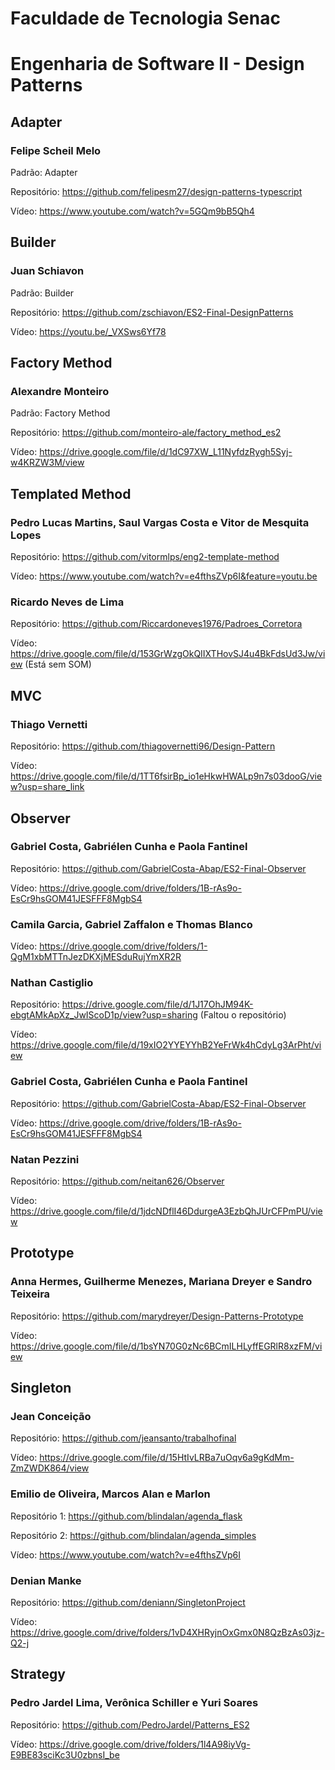 # Faculdade de Tecnologia Senac 
# Engenharia de Software II - Design Patterns

## Adapter

### Felipe Scheil Melo

Padrão: Adapter

Repositório: https://github.com/felipesm27/design-patterns-typescript

Vídeo: https://www.youtube.com/watch?v=5GQm9bB5Qh4


## Builder

### Juan Schiavon

Padrão: Builder

Repositório: https://github.com/zschiavon/ES2-Final-DesignPatterns

Vídeo: https://youtu.be/_VXSws6Yf78


## Factory Method


### Alexandre Monteiro

Padrão: Factory Method

Repositório: https://github.com/monteiro-ale/factory_method_es2	

Vídeo: https://drive.google.com/file/d/1dC97XW_L11NyfdzRygh5Syj-w4KRZW3M/view


## Templated Method

### Pedro Lucas Martins, Saul Vargas Costa e Vitor de Mesquita Lopes

Repositório: https://github.com/vitormlps/eng2-template-method

Vídeo: https://www.youtube.com/watch?v=e4fthsZVp6I&feature=youtu.be


### Ricardo Neves de Lima

Repositório: https://github.com/Riccardoneves1976/Padroes_Corretora

Vídeo: https://drive.google.com/file/d/153GrWzgOkQIIXTHovSJ4u4BkFdsUd3Jw/view (Está sem SOM)



## MVC


### Thiago Vernetti

Repositório: https://github.com/thiagovernetti96/Design-Pattern

Vídeo: https://drive.google.com/file/d/1TT6fsirBp_io1eHkwHWALp9n7s03dooG/view?usp=share_link


## Observer


### Gabriel Costa, Gabriélen Cunha e Paola Fantinel

Repositório: https://github.com/GabrielCosta-Abap/ES2-Final-Observer

Vídeo: https://drive.google.com/drive/folders/1B-rAs9o-EsCr9hsGOM41JESFFF8MgbS4


### Camila Garcia, Gabriel Zaffalon e Thomas Blanco

Vídeo: https://drive.google.com/drive/folders/1-QgM1xbMTTnJezDKXjMESduRujYmXR2R


### Nathan Castiglio

Repositório: https://drive.google.com/file/d/1J17OhJM94K-ebgtAMkApXz_JwIScoD1p/view?usp=sharing	 (Faltou o repositório)

Vídeo: https://drive.google.com/file/d/19xIO2YYEYYhB2YeFrWk4hCdyLg3ArPht/view


### Gabriel Costa, Gabriélen Cunha e Paola Fantinel

Repositório: https://github.com/GabrielCosta-Abap/ES2-Final-Observer

Vídeo: https://drive.google.com/drive/folders/1B-rAs9o-EsCr9hsGOM41JESFFF8MgbS4


### Natan Pezzini

Repositório: https://github.com/neitan626/Observer	

Vídeo: https://drive.google.com/file/d/1jdcNDflI46DdurgeA3EzbQhJUrCFPmPU/view


## Prototype

### Anna Hermes, Guilherme Menezes, Mariana Dreyer e Sandro Teixeira

Repositório: https://github.com/marydreyer/Design-Patterns-Prototype

Vídeo: https://drive.google.com/file/d/1bsYN70G0zNc6BCmILHLyffEGRlR8xzFM/view


## Singleton


### Jean Conceição

Repositório: https://github.com/jeansanto/trabalhofinal

Vídeo: https://drive.google.com/file/d/15HtIvLRBa7uOqv6a9gKdMm-ZmZWDK864/view


### Emilio de Oliveira, Marcos Alan e Marlon

Repositório 1: https://github.com/blindalan/agenda_flask

Repositório 2: https://github.com/blindalan/agenda_simples

Vídeo: https://www.youtube.com/watch?v=e4fthsZVp6I


### Denian Manke

Repositório: https://github.com/deniann/SingletonProject	

Vídeo: https://drive.google.com/drive/folders/1vD4XHRyjnOxGmx0N8QzBzAs03jz-Q2-j


## Strategy

### Pedro Jardel Lima, Verônica Schiller e Yuri Soares

Repositório: https://github.com/PedroJardel/Patterns_ES2	

Vídeo: https://drive.google.com/drive/folders/1l4A98iyVg-E9BE83sciKc3U0zbnsI_be






